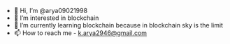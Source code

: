 - 👋 Hi, I’m @arya09021998
- 👀 I’m interested in blockchain
- 🌱 I’m currently learning blockchain because in blockchain sky is the limit
- 📫 How to reach me - k.arya2946@gmail.com

<!---
arya09021998/arya09021998 is a ✨ special ✨ repository because its `README.md` (this file) appears on your GitHub profile.
You can click the Preview link to take a look at your changes.
--->
